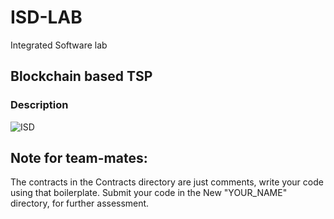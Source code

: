 # ISD-LAB
Integrated Software lab

## Blockchain based TSP

### Description

![ISD](https://user-images.githubusercontent.com/22838732/65394126-42b5d300-dda7-11e9-8b09-b5dba26ab286.jpeg)



## Note for team-mates:

The contracts in the Contracts directory are just comments, write your code using that boilerplate.
Submit your code in the New "YOUR_NAME" directory, for further assessment.  
